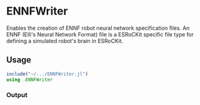 # ENNFWriter

Enables the creation of ENNF robot neural network specification files.
An ENNF (Elli's Neural Network Format) file is a ESRoCKit specific file type for defining a simulated robot's brain in ESRoCKit.

## Usage

```julia
include("~/.../ENNFWriter.jl")
using .ENNFWriter
```

### Output

```xml
```
